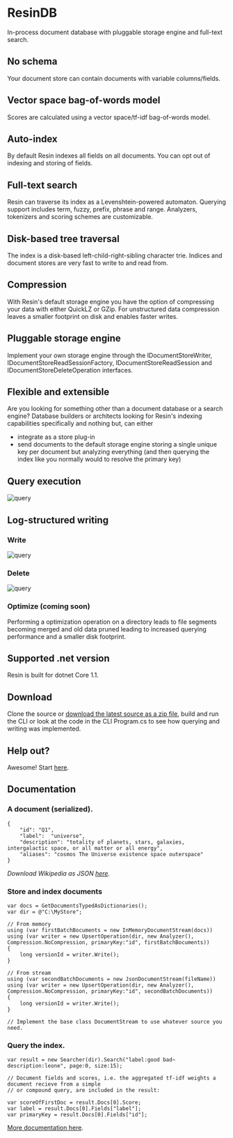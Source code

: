 # ResinDB
In-process document database with pluggable storage engine and full-text search.

## No schema
Your document store can contain documents with variable columns/fields. 

## Vector space bag-of-words model
Scores are calculated using a vector space/tf-idf bag-of-words model.

## Auto-index
By default Resin indexes all fields on all documents. You can opt out of indexing and storing of fields.

## Full-text search
Resin can traverse its index as a Levenshtein-powered automaton. Querying support includes term, fuzzy, prefix, phrase and range. Analyzers, tokenizers and scoring schemes are customizable.

## Disk-based tree traversal
The index is a disk-based left-child-right-sibling character trie. Indices and document stores are very fast to write to and read from.

## Compression
With Resin's default storage engine you have the option of compressing your data with either QuickLZ or GZip. For unstructured data compression leaves a smaller footprint on disk and enables faster writes.

## Pluggable storage engine
Implement your own storage engine through the IDocumentStoreWriter, IDocumentStoreReadSessionFactory, IDocumentStoreReadSession and IDocumentStoreDeleteOperation interfaces.

## Flexible and extensible
Are you looking for something other than a document database or a search engine? Database builders or architects looking for Resin's indexing capabilities specifically and nothing but, can either 
- integrate as a store plug-in
- send documents to the default storage engine storing a single unique key per document but analyzing everything (and then querying the index like you normally would to resolve the primary key)

## Query execution
  
![query](/docs/query.png)

## Log-structured writing

### Write
  
![query](/docs/write.png)

### Delete
  
![query](/docs/delete.png)

### Optimize (coming soon)
Performing a optimization operation on a directory leads to file segments becoming merged and old data pruned leading to increased querying performance and a smaller disk footprint.

## Supported .net version
Resin is built for dotnet Core 1.1.

## Download
Clone the source or [download the latest source as a zip file](https://github.com/kreeben/resin/archive/master.zip), build and run the CLI or look at the code in the CLI Program.cs to see how querying and writing was implemented.

## Help out?
Awesome! Start [here](https://github.com/kreeben/resin/issues).

## Documentation
### A document (serialized).

	{
		"id": "Q1",
		"label":  "universe",
		"description": "totality of planets, stars, galaxies, intergalactic space, or all matter or all energy",
		"aliases": "cosmos The Universe existence space outerspace"
	}

_Download Wikipedia as JSON [here](https://dumps.wikimedia.org/wikidatawiki/entities/)._

### Store and index documents

	var docs = GetDocumentsTypedAsDictionaries();
	var dir = @"C:\MyStore";
	
	// From memory
	using (var firstBatchBocuments = new InMemoryDocumentStream(docs))
	using (var writer = new UpsertOperation(dir, new Analyzer(), Compression.NoCompression, primaryKey:"id", firstBatchBocuments))
	{
		long versionId = writer.Write();
	}
	
	// From stream
	using (var secondBatchDocuments = new JsonDocumentStream(fileName))
	using (var writer = new UpsertOperation(dir, new Analyzer(), Compression.NoCompression, primaryKey:"id", secondBatchDocuments))
	{
		long versionId = writer.Write();
	}

	// Implement the base class DocumentStream to use whatever source you need.

### Query the index.
<a name="inproc" id="inproc"></a>

	var result = new Searcher(dir).Search("label:good bad~ description:leone", page:0, size:15);

	// Document fields and scores, i.e. the aggregated tf-idf weights a document recieve from a simple 
	// or compound query, are included in the result:

	var scoreOfFirstDoc = result.Docs[0].Score;
	var label = result.Docs[0].Fields["label"];
	var primaryKey = result.Docs[0].Fields["id"];

[More documentation here](https://github.com/kreeben/resin/wiki). 

